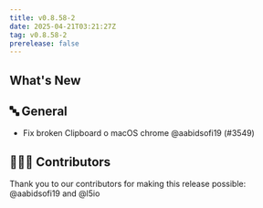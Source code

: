 ```yaml
---
title: v0.8.58-2
date: 2025-04-21T03:21:27Z
tag: v0.8.58-2
prerelease: false
---
```


## What's New
## 🔤 General
- Fix broken Clipboard  o macOS chrome @aabidsofi19 (#3549)

## 👨🏽‍💻 Contributors

Thank you to our contributors for making this release possible:
@aabidsofi19 and @l5io

